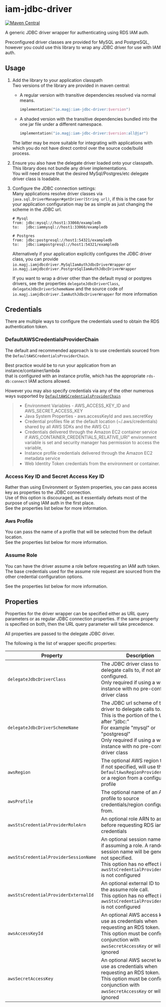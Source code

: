# iam-jdbc-driver
[![Maven Central](https://maven-badges.herokuapp.com/maven-central/io.magj/iam-jdbc-driver/badge.svg)](https://maven-badges.herokuapp.com/maven-central/io.magj/iam-jdbc-driver)  

A generic JDBC driver wrapper for authenticating using RDS IAM auth.

Preconfigured driver classes are provided for MySQL and PostgreSQL,  
however you could use this library to wrap any JDBC driver for use with IAM auth.

## Usage
1. Add the library to your application classpath  
    Two versions of the library are provided in maven central:
    - A regular version with transitive dependencies resolved via normal means.  
      ```kotlin
      implementation("io.magj:iam-jdbc-driver:$version")
      ```
    - A shaded version with the transitive dependencies bundled into the one jar file under a different namespace.  
      ```kotlin
      implementation("io.magj:iam-jdbc-driver:$version:all@jar")
      ```
    
    The latter may be more suitable for integrating with applications with which you do not have direct control over the source code/build process.

2.  Ensure you also have the delegate driver loaded onto your classpath.  
    This library does not bundle any driver implementations.  
    You will need ensure that the desired MySql/Postgres/etc delegate driver class is loadable.
   
3.  Configure the JDBC connection settings:  
    Many applications resolve driver classes via `java.sql.DriverManager#getDriver(String url)`, if this is the case for your application
    configuration may be as simple as just changing the scheme in the JDBC url.  
    ```
    # Mysql
    from: jdbc:mysql://host1:33060/exampledb
    to:   jdbc:iammysql://host1:33060/exampledb
   
    # Postgres
    from: jdbc:postgresql://host1:54321/exampledb
    to:   jdbc:iampostgresql://host1:54321/exampledb
    ```
    
    Alternatively if your application explicitly configures the JDBC driver class, you can provide
    `io.magj.iamjdbcdriver.MySqlIamAuthJdbcDriverWrapper`  or   
    `io.magj.iamjdbcdriver.PostgreSqlIamAuthJdbcDriverWrapper`  
    
    If you want to wrap a driver other than the default mysql or postgres drivers, see the 
    properties `delegateJdbcDriverClass`, `delegateJdbcDriverSchemeName` and the
    source code of  `io.magj.iamjdbcdriver.IamAuthJdbcDriverWrapper` for more information
   


## Credentials
There are multiple ways to configure the credentials used to obtain the RDS authentication token.

### DefaultAWSCredentialsProviderChain
The default and recommended approach is to use credentials sourced from the `DefaultAWSCredentialsProviderChain`.  

Best practice would be to run your application from an instance/container/lambda  
that is configured with an instance profile, which has the appropriate `rds-db:connect` IAM actions allowed.  

However you may also specify credentials via any of the other numerous ways supported by [`DefaultAWSCredentialsProviderChain`](https://docs.aws.amazon.com/AWSJavaSDK/latest/javadoc/com/amazonaws/auth/DefaultAWSCredentialsProviderChain.html)

> - Environment Variables - AWS_ACCESS_KEY_ID and AWS_SECRET_ACCESS_KEY
> - Java System Properties - aws.accessKeyId and aws.secretKey
> - Credential profiles file at the default location (~/.aws/credentials) shared by all AWS SDKs and the AWS CLI
> - Credentials delivered through the Amazon EC2 container service if AWS_CONTAINER_CREDENTIALS_RELATIVE_URI" environment variable is set and security manager has permission to access the variable,
> - Instance profile credentials delivered through the Amazon EC2 metadata service
> - Web Identity Token credentials from the environment or container.

### Access Key ID and Secret Access Key ID
Rather than using Environment or System properties, you can pass access key as properties to the JDBC connection.  
Use of this option is discouraged, as it essentially defeats most of the purpose of using IAM auth in the first place.  
See the properties list below for more information.

### Aws Profile
You can pass the name of a profile that will be selected from the default location.  
See the properties list below for more information.

### Assume Role
You can have the driver assume a role before requesting an IAM auth token.  
The base credentials used for the assume role request are sourced from the other credential configuration options.

See the properties list below for more information.

 
## Properties

Properties for the driver wrapper can be specified either as URL query parameters or as regular JDBC connection properties.
If the same property is specified on both, then the URL query parameter will take precedence.  

All properties are passed to the delegate JDBC driver.  


The following is the list of wrapper specific properties:

|Property|Description|Example|
|---|---|---|
|`delegateJdbcDriverClass`|The JDBC driver class to delegate calls to, if not already configured. <br> Only required if using a wrapper instance with no pre-configured driver class|`com.mysql.jdbc.Driver`|
|`delegateJdbcDriverSchemeName`|The JDBC url scheme of the driver to delegate calls to. <br>This is the portion of the URL after "jdbc:" <br> For example "mysql" or "postgresql"<br> Only required if using a wrapper instance with no pre-configured driver class|`mysql`|
|`awsRegion`|The optional AWS region to use, if not specified, will use the `DefaultAwsRegionProviderChain` or a region from a configured profile|`us-east-1`|
|`awsProfile`|The optional name of an AWS profile to source credentials/region configuration from.|`default`|
|`awsStsCredentialProviderRoleArn`|An optional role ARN to assume before requesting RDS iam credentials|`arn:aws:iam::123456789012:role/DatabaseAccess`|
|`awsStsCredentialProviderSessionName`| An optional session name to use if assuming a role. A random session name will be generated if not specified.<br>This option has no effect if `awsStsCredentialProviderRoleArn` is not configured|`myapplication-123`|
|`awsStsCredentialProviderExternalId`| An optional external ID to pass in the assume role call.<br>This option has no effect if `awsStsCredentialProviderRoleArn` is not configured|`12345678-1234-1234-1234`|
|`awsAccessKeyId`|An optional AWS access key to use as credentials when requesting an RDS token.<br>This option must be configured in conjunction with `awsSecretAccessKey` or will be ignored|`AKIAIOSFODNN7EXAMPLE`|
|`awsSecretAccessKey`|An optional AWS secret key to use as credentials when requesting an RDS token.<br>This option must be configured in conjunction with `awsSecretAccessKey` or will be ignored|`wJalrXUtnFEMI/K7MDENG/bPxRfiCYEXAMPLEKEY`|